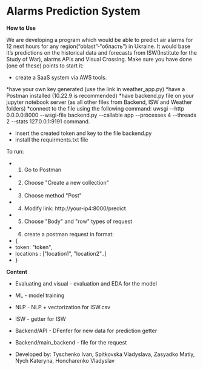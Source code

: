# Alarms Prediction System

**How to Use**

We are developing a program which would be able to predict air alarms for 12 next hours for any region(“oblast”-“область”) in Ukraine. It would base it’s predictions on the historical data and forecasts from ISW(Institute for the Study of War), alarms APIs and Visual Crossing.
Make sure you have done (one of these) points to start it:
* create a SaaS system via AWS tools. 

*have your own key generated (use the link in weather_app.py)
*have a Postman installed (10.22.9 is recommended)
*have backend.py file on your jupyter notebook server (as all other files from Backend, ISW and Weather folders)
*connect to the file using the following command: uwsgi --http 0.0.0.0:8000 --wsgi-file backend.py --callable app --processes 4 --threads 2 --stats 127.0.0.1:9191 command.
* insert the created token and key to the file backend.py
* install the requirments.txt file

To run:
* 1) Go to Postman
* 2) Choose "Create a new collection"
* 3) Choose method "Post"
* 4) Modify link: http://your-ip4:8000/predict
* 5) Choose "Body" and "row" types of request
* 6) create a postman request in format:
* {
* token: "token",
* locations : ["location1", "location2"..]
* }


**Content**
* Evaluating and visual - evaluation and EDA for the model
* ML - model training
* NLP - NLP + vectorization for ISW.csv
* ISW - getter for ISW
* Backend/API - DFenfer for new data for prediction getter
* Backend/main_backend - file for the request


* Developed by: Tyschenko Ivan, Spitkovska Vladyslava, Zasyadko Matiy, Nych Kateryna, Honcharenko Vladyslav
